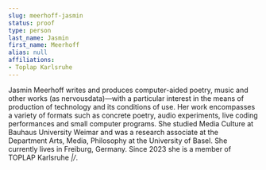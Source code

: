 ```yaml
---
slug: meerhoff-jasmin
status: proof
type: person
last_name: Jasmin
first_name: Meerhoff
alias: null
affiliations:
- Toplap Karlsruhe
---
```


Jasmin Meerhoff writes and produces computer-aided poetry, music and
other works (as nervousdata)—with a particular interest in the means
of production of technology and its conditions of use. Her work
encompasses a variety of formats such as concrete poetry, audio
experiments, live coding performances and small computer programs. She
studied Media Culture at Bauhaus University Weimar and was a research
associate at the Department Arts, Media, Philosophy at the University
of Basel. She currently lives in Freiburg, Germany. Since 2023 she is
a member of TOPLAP Karlsruhe _\|/_.


